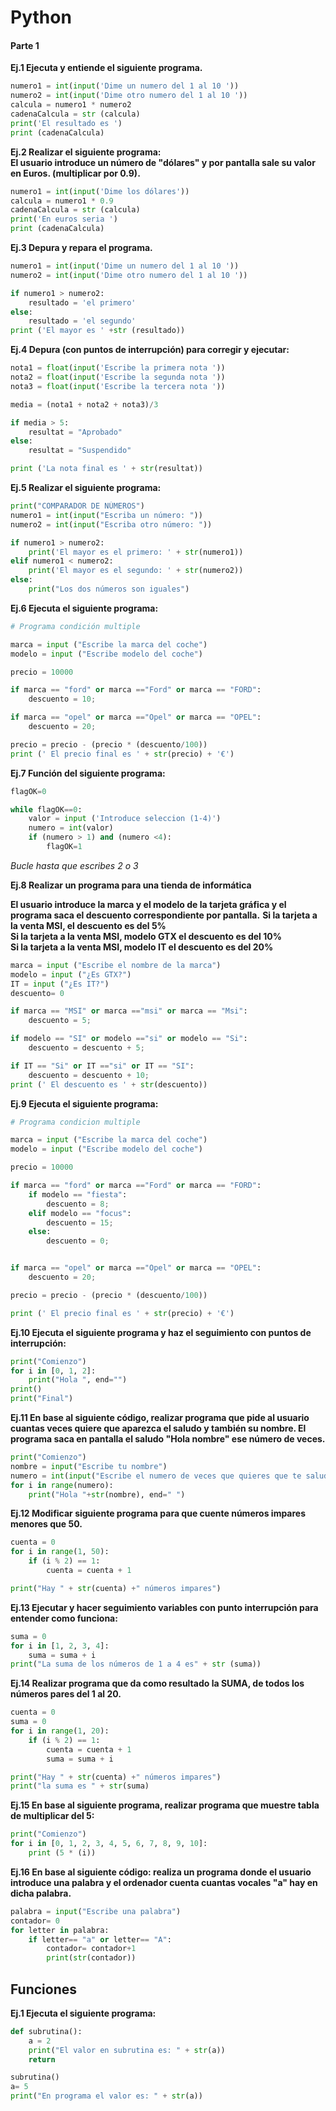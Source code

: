 # Python
#### Parte 1   
**Ej.1 Ejecuta y entiende el siguiente programa.**  
``` python
numero1 = int(input('Dime un numero del 1 al 10 '))   
numero2 = int(input('Dime otro numero del 1 al 10 '))   
calcula = numero1 * numero2  
cadenaCalcula = str (calcula)  
print('El resultado es ')   
print (cadenaCalcula)
```
**Ej.2 Realizar el siguiente programa:**  
**El usuario introduce un número de "dólares" y por pantalla sale su valor en Euros.  (multiplicar por 0.9).**   
``` python
numero1 = int(input('Dime los dólares'))  
calcula = numero1 * 0.9  
cadenaCalcula = str (calcula)  
print('En euros seria ')  
print (cadenaCalcula)
```
**Ej.3 Depura y repara el programa.**   
``` python
numero1 = int(input('Dime un numero del 1 al 10 '))   
numero2 = int(input('Dime otro numero del 1 al 10 '))    

if numero1 > numero2:  
    resultado = 'el primero'  
else:  
    resultado = 'el segundo'  
print ('El mayor es ' +str (resultado))
```
**Ej.4 Depura (con puntos de interrupción) para corregir y ejecutar:**
``` python
nota1 = float(input('Escribe la primera nota '))
nota2 = float(input('Escribe la segunda nota '))
nota3 = float(input('Escribe la tercera nota '))

media = (nota1 + nota2 + nota3)/3

if media > 5:
    resultat = "Aprobado"
else:
    resultat = "Suspendido"

print ('La nota final es ' + str(resultat))
```
**Ej.5 Realizar el siguiente programa:**
``` python
print("COMPARADOR DE NÚMEROS")
numero1 = int(input("Escriba un número: "))
numero2 = int(input("Escriba otro número: "))

if numero1 > numero2:
    print('El mayor es el primero: ' + str(numero1))
elif numero1 < numero2:
    print('El mayor es el segundo: ' + str(numero2))
else:
    print("Los dos números son iguales")
```
**Ej.6 Ejecuta el siguiente programa:**
```python
# Programa condición multiple

marca = input ("Escribe la marca del coche")
modelo = input ("Escribe modelo del coche")

precio = 10000

if marca == "ford" or marca =="Ford" or marca == "FORD":
    descuento = 10;

if marca == "opel" or marca =="Opel" or marca == "OPEL":
    descuento = 20;

precio = precio - (precio * (descuento/100))
print (' El precio final es ' + str(precio) + '€')
```
**Ej.7 Función del siguiente programa:**
```python
flagOK=0

while flagOK==0:
    valor = input ('Introduce seleccion (1-4)')
    numero = int(valor)
    if (numero > 1) and (numero <4):
        flagOK=1
```
*Bucle hasta que escribes 2 o 3*

**Ej.8 Realizar un programa para una tienda de informática**   

**El usuario introduce la marca y el modelo de la tarjeta gráfica y el programa saca el descuento correspondiente por pantalla.**
**Si la tarjeta a la venta MSI, el descuento es del 5%**   
**Si la tarjeta a la venta MSI, modelo GTX el descuento es del 10%**   
**Si la tarjeta a la venta MSI, modelo IT el descuento es del 20%**
```python
marca = input ("Escribe el nombre de la marca")
modelo = input ("¿Es GTX?")
IT = input ("¿Es IT?")
descuento= 0

if marca == "MSI" or marca =="msi" or marca == "Msi":
    descuento = 5;

if modelo == "SI" or modelo =="si" or modelo == "Si":
    descuento = descuento + 5;

if IT == "Si" or IT =="si" or IT == "SI":
    descuento = descuento + 10;
print (' El descuento es ' + str(descuento))
```
**Ej.9 Ejecuta el siguiente programa:**
```python
# Programa condicion multiple

marca = input ("Escribe la marca del coche")
modelo = input ("Escribe modelo del coche")

precio = 10000

if marca == "ford" or marca =="Ford" or marca == "FORD":
    if modelo == "fiesta":
        descuento = 8;
    elif modelo == "focus":
        descuento = 15;
    else:
        descuento = 0;


if marca == "opel" or marca =="Opel" or marca == "OPEL":
    descuento = 20;

precio = precio - (precio * (descuento/100))

print (' El precio final es ' + str(precio) + '€')
```
**Ej.10 Ejecuta el siguiente programa y haz el seguimiento con puntos de interrupción:**
```python
print("Comienzo")
for i in [0, 1, 2]:
    print("Hola ", end="")
print()
print("Final")
```
**Ej.11 En base al siguiente código, realizar programa que pide al usuario cuantas veces quiere que aparezca el saludo y también su nombre. El programa saca en pantalla el saludo "Hola nombre" ese número de veces.**
```python
print("Comienzo")
nombre = input("Escribe tu nombre")
numero = int(input("Escribe el numero de veces que quieres que te salude"))
for i in range(numero):
    print("Hola "+str(nombre), end=" ")
```
**Ej.12 Modificar siguiente programa para que cuente números impares menores que 50.** 
```python
cuenta = 0
for i in range(1, 50):
    if (i % 2) == 1:
        cuenta = cuenta + 1

print("Hay " + str(cuenta) +" números impares")
```
**Ej.13 Ejecutar y hacer seguimiento variables con punto interrupción para entender como funciona:**
```python
suma = 0
for i in [1, 2, 3, 4]:
    suma = suma + i
print("La suma de los números de 1 a 4 es" + str (suma))
```
**Ej.14 Realizar programa que da como resultado la SUMA, de todos los números pares del 1 al 20.**
```python
cuenta = 0
suma = 0
for i in range(1, 20):
    if (i % 2) == 1:
        cuenta = cuenta + 1
        suma = suma + i

print("Hay " + str(cuenta) +" números impares")
print("la suma es " + str(suma) 
```
**Ej.15 En base al siguiente programa, realizar programa que muestre tabla de multiplicar del 5:**  
```python
print("Comienzo")
for i in [0, 1, 2, 3, 4, 5, 6, 7, 8, 9, 10]:
    print (5 * (i))
```
**Ej.16 En base al siguiente código: realiza un programa donde el usuario introduce una palabra y el ordenador cuenta cuantas vocales "a" hay en dicha palabra.**
```python
palabra = input("Escribe una palabra")
contador= 0
for letter in palabra:
    if letter== "a" or letter== "A":
        contador= contador+1
        print(str(contador))
```
## Funciones   
**Ej.1 Ejecuta el siguiente programa:**
```python
def subrutina():
    a = 2
    print("El valor en subrutina es: " + str(a))
    return

subrutina()
a= 5
print("En programa el valor es: " + str(a))
```